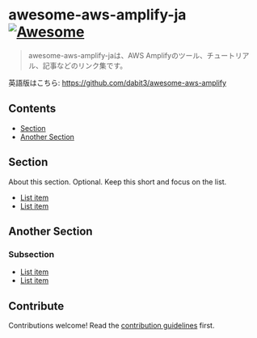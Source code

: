 # awesome-aws-amplify-ja [![Awesome](https://awesome.re/badge.svg)](https://awesome.re)

> awesome-aws-amplify-jaは、AWS Amplifyのツール、チュートリアル、記事などのリンク集です。 

英語版はこちら: https://github.com/dabit3/awesome-aws-amplify

## Contents

- [Section](#section)
- [Another Section](#another-section)


## Section

About this section. Optional. Keep this short and focus on the list.

- [List item](http://example.com)
- [List item](http://example.com)


## Another Section

### Subsection

- [List item](http://example.com)
- [List item](http://example.com)


## Contribute

Contributions welcome! Read the [contribution guidelines](contributing.md) first.
